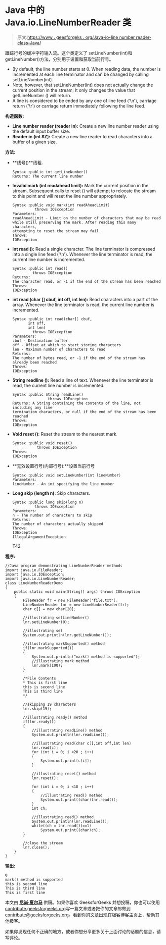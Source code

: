 # Java 中的 Java.io.LineNumberReader 类

> 原文:[https://www . geesforgeks . org/Java-io-line number reader-class-Java/](https://www.geeksforgeeks.org/java-io-linenumberreader-class-java/)

跟踪行号的缓冲字符输入流。这个类定义了 setLineNumber(int)和 getLineNumber()方法，分别用于设置和获取当前行号。

*   By default, the line number starts at 0\. When reading data, the number is incremented at each line terminator and can be changed by calling setLineNumber(int).
*   Note, however, that setLineNumber(int) does not actually change the current position in the stream; It only changes the value that getLineNumber () will return.
*   A line is considered to be ended by any one of line feed ('\n'), carriage return ('\r') or carriage return immediately following the line feed.

**构造函数:**

*   **Line number reader (reader in):** Create a new line number reader using the default input buffer size.
*   **Reader in (int SZ):** Create a new line reader to read characters into a buffer of a given size.

**方法:**

*   **线号()**线粗.

    ```
    Syntax :public int getLineNumber()
    Returns: The current line number
    ```

*   **Invalid mark (int readahead limit):** Mark the current position in the stream. Subsequent calls to reset () will attempt to relocate the stream to this point and will reset the line number appropriately.

    ```
    Syntax :public void mark(int readAheadLimit)
              throws IOException
    Parameters:
    readAheadLimit - Limit on the number of characters that may be read 
    while still preserving the mark. After reading this many characters, 
    attempting to reset the stream may fail.
    Throws:
    IOException
    ```

*   **int read ():** Read a single character. The line terminator is compressed into a single line feed ('\n'). Whenever the line terminator is read, the current line number is incremented.

    ```
    Syntax :public int read()
             throws IOException
    Returns:
    The character read, or -1 if the end of the stream has been reached
    Throws:
    IOException
    ```

*   **int read (char [] cbuf, int off, int len):** Read characters into a part of the array. Whenever the line terminator is read, the current line number is incremented.

    ```
    Syntax :public int read(char[] cbuf,
           int off,
           int len)
             throws IOException
    Parameters:
    cbuf - Destination buffer
    off - Offset at which to start storing characters
    len - Maximum number of characters to read
    Returns:
    The number of bytes read, or -1 if the end of the stream has already been reached
    Throws:
    IOException
    ```

*   **String readline ():** Read a line of text. Whenever the line terminator is read, the current line number is incremented.

    ```
    Syntax :public String readLine()
                    throws IOException
    Returns: A String containing the contents of the line, not including any line 
    termination characters, or null if the end of the stream has been reached
    Throws:
    IOException
    ```

*   **Void reset ():** Reset the stream to the nearest mark.

    ```
    Syntax :public void reset()
               throws IOException
    Throws:
    IOException
    ```

*   **无效设置行号(内部行号):**设置当前行号

    ```
    Syntax :public void setLineNumber(int lineNumber)
    Parameters:
    lineNumber - An int specifying the line number
    ```

*   **Long skip (length n):** Skip characters.

    ```
    Syntax :public long skip(long n)
              throws IOException
    Parameters:
    n - The number of characters to skip
    Returns:
    The number of characters actually skipped
    Throws:
    IOException
    IllegalArgumentException
    ```

    T42

**程序:**

```
//Java program demonstrating LineNumberReader methods
import java.io.FileReader;
import java.io.IOException;
import java.io.LineNumberReader;
class LineNumberReaderDemo
{
    public static void main(String[] args) throws IOException 
    {
        FileReader fr = new FileReader("file.txt");
        LineNumberReader lnr = new LineNumberReader(fr);
        char c[] = new char[20];

        //illustrating setLineNumber()
        lnr.setLineNumber(0);

        //illustrating set
        System.out.println(lnr.getLineNumber());

        //illustrating markSupported() method
        if(lnr.markSupported())
        {
            System.out.println("mark() method is supported");
            //illustrating mark method
            lnr.mark(100);
        }

        /*File Contents
        * This is first line
        this is second line
        This is third line
        */

        //skipping 19 characters
        lnr.skip(19);

        //illustrating ready() method
        if(lnr.ready())
        {
            //illustrating readLine() method
            System.out.println(lnr.readLine());

            //illustrating read(char c[],int off,int len)
            lnr.read(c);
            for (int i = 0; i <20 ; i++)
            {
                System.out.print(c[i]);
            }

            //illustrating reset() method
            lnr.reset();

            for (int i = 0; i <18 ; i++)
            {
                //illustrating read() method
                System.out.print((char)lnr.read());
            }
            int ch;

            //illustrating read() method
            System.out.println(lnr.readLine());
            while((ch = lnr.read())==1)
                System.out.print((char)ch);
        }

        //close the stream
        lnr.close();
    }
}
```

**输出:**

```
0
mark() method is supported
this is second line
This is third line
This is first line
```

本文由 **[尼尚·夏尔马](https://www.facebook.com/ChippingEye2766)** 供稿。如果你喜欢 GeeksforGeeks 并想投稿，你也可以使用[contribute.geeksforgeeks.org](http://www.contribute.geeksforgeeks.org)写一篇文章或者把你的文章邮寄到 contribute@geeksforgeeks.org。看到你的文章出现在极客博客主页上，帮助其他极客。

如果你发现任何不正确的地方，或者你想分享更多关于上面讨论的话题的信息，请写评论。
